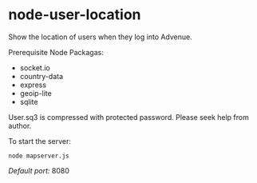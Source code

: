 node-user-location
==================

Show the location of users when they log into Advenue.

Prerequisite Node Packagas:
- socket.io
- country-data
- express
- geoip-lite
- sqlite

User.sq3 is compressed with protected password. Please seek help from author.

To start the server:
```
node mapserver.js
```
*Default port:* 8080
